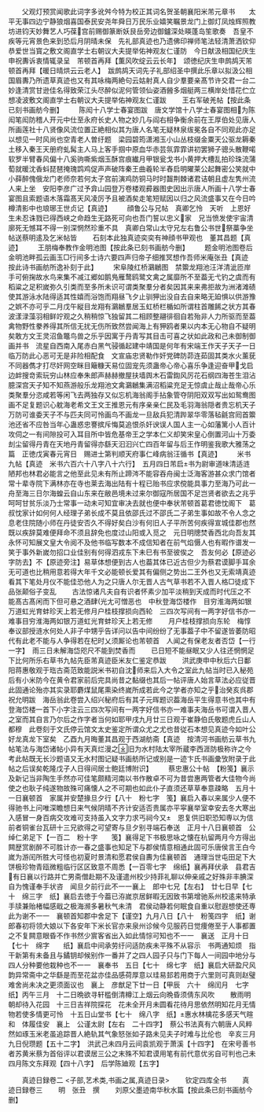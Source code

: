 <!-- { "loadSidebar": true } -->
　　父观灯预赏闻歌此词字多讹舛今特为校正其词名贺圣朝襄阳米芾元章书　　太平无事四边宁静狼烟喜国泰民安尧年舜日万民乐业嬉笑瞩景龙门上御灯凤烛辉照教坊进钧天妙舞艺人巧葆宫前赐御篆断妖艮岳旁边御鑪深处暎蓬岛笙歌奏　吾皇不疾等元宵景色来到恐后月阴晴未保　先礼部真迹也乃遗佛印禅师笔法轻清萧洒钦仰恭爱世当寳之敷文阁直学士右朝议大夫提举佑神观友仁谨防　今日献汲相国纪庆生申祝夀诉衷情辄录呈　芾顿首再拜【薫风吹绽云云长年】　颂徳纪庆生申鹧鸪天芾顿首再拜【暖日晴烘云云老人】　跋鹧鸪天词先子礼部绍圣中撰此乐章以拟汲公相国眉夀乃所遗草真迹也又有其咏梅两絶句云姑射真人自少羣要亲髙节许交君一台二妙逢清赏甘逊佳名得致荣江头尽醉似泥何管领仙姿酒醟多烟艇两三横岸处惜花伫立想凌波敷文阁直学士右朝议大夫提举佑神观友仁谨跋
　　王右军破羌帖【按此条已刻书画舫今删】
　　陈闳十八学士春宴图跋　唐文学馆十八学士春宴图相为陈闳笔闳防稽人开元中仕至永府长史人物之妙几与阎右相争衡余前在王厚伯处见唐人所画莲社十八贤像风流位置正絶相似其为唐人名笔无疑林泉绂冕各自不同观此亦足以想见一时风尚也空青老人曽纡题　梁园碧筠潇湘玉小山丛枝缀金粟天公驱龙耨秦土移入秦王天册府虬髯主人马上客手掴中原血华赤芸氛霏霏讲初罢狮子骢头散鞭喏软罗半臂春风偏十八奚驹嘶紫烟玉酥宫痕纎月甲银瓮戈书小黄押大槽乱拍珍珠流蒲萄就暖沈香蚪琵琶掩瑰鹍鸡促声声破阵秦王曲羲轮半舂启明曜莱公起舞密公笑就中小薛醉傀俄龙门老师奈若何太子宫前演鸡防铜马时时齧荆棘诸君诘朝且虚左隽州流人来上坐　安阳李彦广过予弇山园登万卷楼观彛器图史因出示唐人所画十八学士春宴图且索题语木落霜髙天风凌厉予且被酒矣走笔短赋因以归之风流盛事又在今日吟樽清影中也琅琊王世贞记【真迹】
　　顔鲁公与兄帖　真卿乞怜　天听　上恩好生未忍诛戮已得西峡之命趋生无路死可向也吾门誓以忠义家　兄当愤发使宇宙清廓死无憾耳不得一别深惘然珍重不具　真卿白常山太守兄左右鲁公书世祭藁争坐帖送蔡明逺及乞米帖皆
　　石刻本此独真迹奕奕有神顔书甲观也　董其昌题【真迹】
　　王朋梅奉教作金明池图【按此条已刻书画舫今删】
　　题金明池图卷后　金明池畔孤云画玉□行间多士诗六要四声归帝子细推冥想作吾师米庵张丑【真迹　按此诗书画舫所逸补刻于此】
　　宋阜陵红桥鸂鶒图　禁籞龙翔池汪洋清泚匝岸手可俯掬故水鸟来集不减江郷如鹅鳬雁鹜鸥鹭文禽之属靡所不至葢无弋钓之虞而有稻粱之足积嵗弥久引类而至多所未识可谓类聚羣分者矣因其来来弗拒故为洲渚滩碛使其游泳水陆得适其性嬉而浴饱而翔昼飞夕止驯狎出没自去自来略无廹惧以供游豫之娯不亦可乎二月戊午縦目龙翔有鸂鶒羣居玉虹桥栏楯如所谓柱首雕餙之状方其春波漾渌藻羽相鲜竚观之久稍稍惊飞独留其二相顾整翮徘徊自若殆非人力所驱而至葢禽物野性豢养得其所信无扰无伤所致然尝闻海上有狎鸥者果以内本无心物自不疑明矣敢方文王灵沼鱼鼈鸟兽之乐乎因寓于丹青写其目击可喜之状如此政和己未御制御画并书　流星自西南入尾赤白黑气骎循起建中靖国是何年有宋端王作天子天子一日临万防此心恶可无是非险相配食　文宣庙忠贤勒作奸党碑防茆连茹固其类水火薰莸不同器儁才打尽奸网空眯目簸糠天易位固宠先须蛊帝心帝心喜乐争逢迎奋甲戈启边衅搜竒索玩穷山林应奉朱郎声赫赫撤屋扶墙舆木石雷鍧风厉花石纲四海苍生泪沾臆深宫天子知不知燕游般乐龙翔池文禽鸂鶒集满沼稻粱充足无惊虞止哉止哉帝心乐类聚羣分恣咸若等闲飞去两独存又似忘机海翁阁手拈象管夺阴阳双双写出如鸳鸯图画不足复题识心躭海老希文王文王推恩元有序亲亲仁民及毛羽海翁隠者贵忘机天子万防可谁委天子不与匹夫同可怜画鸟不画龙一旦敌兵犯清跸翠华零落毡毹宫囘首籞池还省不应咎当年心蛊惑忠謇摈斥悔莫追恨杀奸谀误人国人主一心如藩篱小人百计攻伺之一有间隙投可入耳目所中皆危基帝王之学本仁义却笑宋皇心倒置河山十万委刦尘留得丹青在天地丹青留得亦繇天汩汩兴亡四百年留与后王作明鉴我歌大雅荡之篇　正徳戊寅春元宵日　赐进士第判顺天府事仁峰病翁汪循书【真迹】
　　米书九帖【真迹　米书六百六十八字八十六行】　五月四日芾启书为尉审道味清适涟陋邦也林君必能言之他至此见未有所止蹄涔不能容吞舟闽士泛海客游甚众求门馆者常十辈寺院下满林亦在寺也莱去海出陆有十程已贻书应求傥能具事力至海乃可此一舟至海三日尔海蝗云自山东来在敝邑境未过来尔御寇所居国不足岂贤者欲去之兆乎呵呵甘贫乐淡乃士常事一动未可知宜审决去就也便中奉状芾顿首葛君徳忱阁下　葛叔忱家计如何何人经理子弟长成不莫且依邵氏过不邵氏二子弟生事如故不令人念之息老住院随小师在丹徒安否久不得好矣白沙有何旧人子平所苦何疾得宣城佳郡也然既以疾辞莫难便拜命不须且辞免也度过山阳或入觅之　元日明牕焚香西北向吾友其永怀可知展文皇大令阅不及他书临写数本不成信知者在前气焰慑人也有暇作谱发一笑于事外新嵗勿招口业佳别有何得泗戎东下未巳有书至彼俟之　吾友何必【原迹必字防去】不【原迹旁注】易草体想便到古人也葢其体已近古但少为蔡君谟脚手耳余无可道也比稍用意若得大年千文必能顿长爱其有偏侧之势出二王外也又无索靖真迹看其下笔处月仪不能佳恐他人为之只唐人尔无晋人古气草书若不入晋人格□徒成下品张颠俗子变乱
　　古法惊诸凡夫自有识者怀素少加平淡稍到天成而时代压之不能髙古髙闲而下但可悬之酒肆光尢可憎恶也　中秋登海岱楼作　目穷淮海两如银万道虹光育蚌珍天上若无修月户桂枝撑损向西轮　三四次写间有一两字好信书亦一难事目穷淮海两如银万道虹光育蚌珍天上若无修
　　月户桂枝撑损向东轮　梅惇奉议部授涟水何处人非子中甥乎告详问以告中间纷纷了无事葢子中不留遂皆萎防昭代有此老不能与人争得若在杞时乂须厮论也芾顿首　人闻之有保老友者否岱【一行一字】　雨三日未解海岱咫尺不能到焚香而
　　已日短不能昼眠又少人往还惘惘足下比何所乐右草书九帖先臣芾真迹臣米友仁鉴定恭跋
　　洪武庚申中秋后六日鄱阳蒋惠敬观于珤古斋范致能説米书初自沈师来后入大令之室此九帖当时已入秘苑后有小米防今在黄令君家前后完具尚昔之黏缀也其后一帖评唐人始言草法必应従晋此固通论殆亦其实录耶麝煤鼠尾熏染终嵗所成若此今之学者亦知之乎治癸亥呉郡祝允明跋　海岳翁此卷尝入绍兴秘府后有其子元晖题识葢海岳平生得意书也其中有登海岱楼一首下小字注云三四次写间有一两字好信书亦一难事夫海岳书可谓入晋人之室而其自言乃尔后之作字者当何如耶甲戌九月廿三日观于崔静伯氏敬题虎丘山人都穆　此卷刻于文氏停云馆文太史鉴定所谓众尤之尤也昔従石本想见真迹今如叶公好龙真龙下室矣　乙酉九月晦董其昌观于西湖舫斋【真迹　按清河书画舫云草书九帖笔法与海岱诸帖小异有天真烂漫之旧为水村陆太宰所蔵李西涯防极称许之今考此帖既无长沙题语又无水村图记疑书画舫所记或别是一迹卞氏书画彚攷附录于此帖之后误矣乾隆戊子人日得间居士鲍廷博附识】
　　蔡忠惠公十帖　【粉笺】襄示及新记当非陶生手然亦可佳笔颇精河南以书作散卓不可为昔尝惠两管者大佳物今尚使之也耿子纯遂物故殊可痛懐人之不可期也如此仆子直须还草草奉意疎略　五月十一日襄顿首　家属并安楚掾旦夕行【八十　粉七字　笺】襄启入春以来属少人便不得驰书上问唯深瞻想日来气候阴晴不齐计安适否贵属亦平寜襄举室幸安去冬大寒出入感冒一身百病交攻难可支持虽入文字力求丐祠今又　恩复供旧职恐知専以为信前者铜雀台瓦研十三兄欲得之可望寄与旦夕别寻端石奉送　正月十八日襄顿首　公绰仁弟足下【一百二　粉十字　　笺】襄得足下书极思咏之懐在杭留两月今方得出闗歴赏剧醉不可胜计亦一春之盛事也知足下与郡侯情意相通此固可乐唐侯言王白今嵗为游闰所胜大可怪也初夏时景清和愿君侯自夀为佳襄顿首　通理当世屯田足下大饼极珍物青瓯微粗临行区区致意不周悉【一百零七字　绵纸】襄再拜伏承　县君吉有日襄以行路并亡男斋僧赴期不及谨遣州校少持菲礼聊以伸亲戚之好殊非丰腆深自为愧谨奉手状咨　闻旦夕前行此不一一襄上　郎中七兄【左右】　廿七日早【七十　绵三字　纸】襄启去徳于今葢已洊嵗京居鲜暇无因致书第增驰系州校逺来特承　手牍兼贻楮幅感戢之极海濒多暑秋气未清　君侯动静若何眠食自重以慰遐想使还専此为谢不一一　襄顿首知郡中舍足下【谨空】九月八日【八十　粉笺四字　纸】谢郎春初将领大娘以下各安年下米长官亦来泉州诊候今见服药日觉痩倦至于人事都置之不复闗意眼昏不作书然少賔客省出入如此情悰可知也不一一　襄送　正月十日【七十　绵字　　纸】襄启中间承劳纡问适防疾未平殊不从容示　书两通知烦　指干新第有未备且与鐍钥却候别作一番并了之四人园子只与门下每人一间园中地分与四人分种要他栽种也不一一　襄奉书　五日【七十　绵七字　纸】襄启大研盈尺风韵异常斋中之华繇是而至花盆亦佳品感荷厚意以珪易邽若用商于六里则可真则赵璧难舍尚未决之更须面议也　襄上　彦猷足下廿一日【甲辰　六十　绵闰月　七字　纸】丙午三月　十二日晩欲寻轩槛倒清樽江上烟云向晩昏须倩东风吹
　　散雨明朝却待入花园　十三日吉祥院探花　花未全开月未圆看花待月思依然明知花月无情物若使多情更可怜　十五日山堂书【七十　绵八字　纸】惠水林檎花多感天气暄和　体履佳安　襄上　公谨太尉【左右　二十四字】　蔡公书法真有六朝唐人风粹然如琢玉米老虽追踪晋人絶轨其气象怒张如子路未见夫子时难与比伦也　辛亥三月九日倪瓒题【五十二字】　洪武己未四月云间袁凯观于萧溪【十四字】　在宋号善书者苏黄米蔡为首俗评以君谟居三公之末殊不知君谟用笔有前代意优劣自可判也己未四月陈文东拜观【四十八字】　后学陈廸观【五字】

　　真迹日録卷二
<子部,艺术类,书画之属,真迹日录>
　　钦定四库全书
　　真迹日録卷三
　　明　张丑　撰
　　刘原父墨迹南华秋水篇【按此条已刻书画舫今删】
